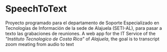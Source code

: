 # SpeechToText
Proyecto programado para el departamento de Soporte Especializado en Tecnologías de Información de la sede de Alajuela (SETI-AL), para pasar a texto las grabaciones de reuniones.
A web app for the IT Service of the _"Instituto Tecnologico de Costa Rica"_ of _Alajuela_, the goal is to transcript zoom meating from audio to text 
